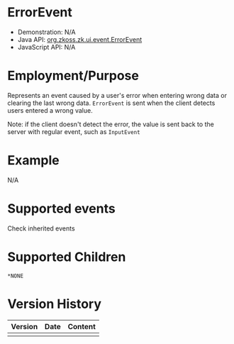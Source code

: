 

# ErrorEvent

- Demonstration: N/A
- Java API: [org.zkoss.zk.ui.event.ErrorEvent](https://www.zkoss.org/javadoc/latest/zk/org/zkoss/zk/ui/event/ErrorEvent.html)
- JavaScript API: N/A

# Employment/Purpose

Represents an event caused by a user's error when entering wrong data or
clearing the last wrong data. `ErrorEvent` is sent when the client
detects users entered a wrong value.

Note: if the client doesn't detect the error, the value is sent back to
the server with regular event, such as `InputEvent`

# Example

N/A

# Supported events

Check inherited events

# Supported Children

`*NONE`



# Version History

| Version | Date | Content |
|---------|------|---------|
|         |      |         |



